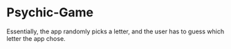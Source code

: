 # Psychic-Game
Essentially, the app randomly picks a letter, and the user has to guess which letter the app chose.
